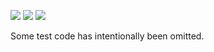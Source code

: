 ![](https://img.shields.io/badge/day%20📅-17-blue)
![](https://img.shields.io/badge/days%20completed-15-red)
![](https://img.shields.io/badge/stars%20⭐-30-yellow)

Some test code has intentionally been omitted.
